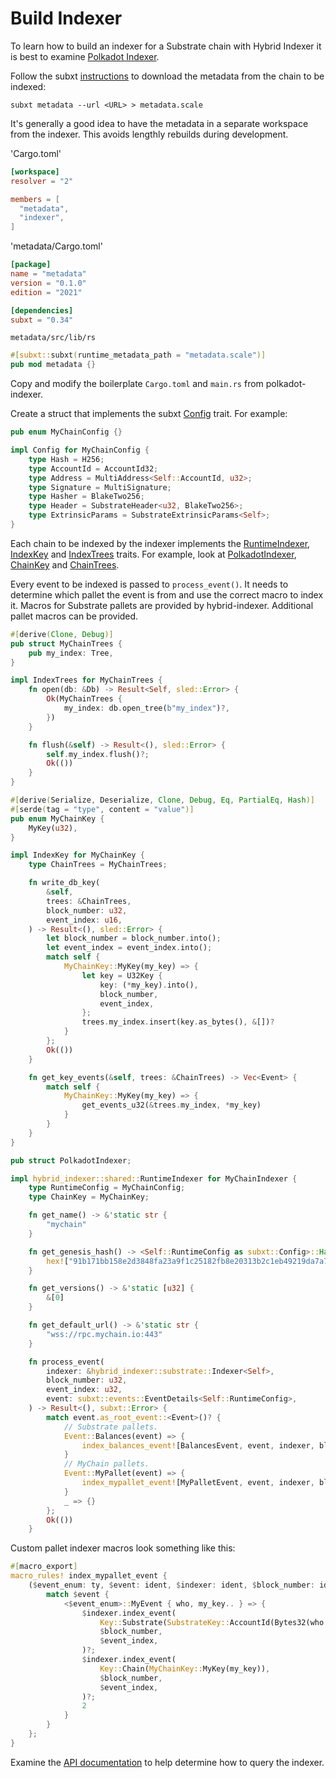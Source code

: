 # Build Indexer

To learn how to build an indexer for a Substrate chain with Hybrid Indexer it is best to examine [Polkadot Indexer](https://github.com/hybrid-explorer/polkadot-indexer/).

Follow the subxt [instructions](https://github.com/paritytech/subxt#downloading-metadata-from-a-substrate-node) to download the metadata from the chain to be indexed:

```
subxt metadata --url <URL> > metadata.scale
```

It's generally a good idea to have the metadata in a separate workspace from the indexer. This avoids lengthly rebuilds during development.

'Cargo.toml'
```toml
[workspace]
resolver = "2"

members = [
  "metadata",
  "indexer",
]
```

'metadata/Cargo.toml'
```toml
[package]
name = "metadata"
version = "0.1.0"
edition = "2021"

[dependencies]
subxt = "0.34"
```

`metadata/src/lib/rs`
```rust
#[subxt::subxt(runtime_metadata_path = "metadata.scale")]
pub mod metadata {}
```

Copy and modify the boilerplate `Cargo.toml` and `main.rs` from polkadot-indexer.

Create a struct that implements the subxt [Config](https://docs.rs/subxt/latest/subxt/config/trait.Config.html) trait. For example:

```rust
pub enum MyChainConfig {}

impl Config for MyChainConfig {
    type Hash = H256;
    type AccountId = AccountId32;
    type Address = MultiAddress<Self::AccountId, u32>;
    type Signature = MultiSignature;
    type Hasher = BlakeTwo256;
    type Header = SubstrateHeader<u32, BlakeTwo256>;
    type ExtrinsicParams = SubstrateExtrinsicParams<Self>;
}
```

Each chain to be indexed by the indexer implements the [RuntimeIndexer](https://docs.rs/hybrid-indexer/0.4.0/hybrid_indexer/shared/trait.RuntimeIndexer.html), [IndexKey](https://docs.rs/hybrid-indexer/0.4.0/hybrid_indexer/shared/trait.IndexKey.html) and [IndexTrees](https://docs.rs/hybrid-indexer/0.4.0/hybrid_indexer/shared/trait.IndexTrees.html) traits. For example, look at [PolkadotIndexer](https://github.com/hybrid-explorer/polkadot-indexer/blob/main/indexer/src/polkadot.rs#L46), [ChainKey](https://github.com/hybrid-explorer/polkadot-indexer/blob/main/indexer/src/main.rs#L62) and [ChainTrees](https://github.com/hybrid-explorer/polkadot-indexer/blob/54f5cdaf225e65cbcd0d5d962b68e92f5997b806/indexer/src/main.rs#L37).

Every event to be indexed is passed to `process_event()`. It needs to determine which pallet the event is from and use the correct macro to index it. Macros for Substrate pallets are provided by hybrid-indexer. Additional pallet macros can be provided.

```rust
#[derive(Clone, Debug)]
pub struct MyChainTrees {
    pub my_index: Tree,
}

impl IndexTrees for MyChainTrees {
    fn open(db: &Db) -> Result<Self, sled::Error> {
        Ok(MyChainTrees {
            my_index: db.open_tree(b"my_index")?,
        })
    }

    fn flush(&self) -> Result<(), sled::Error> {
        self.my_index.flush()?;
        Ok(())
    }
}
```

```rust
#[derive(Serialize, Deserialize, Clone, Debug, Eq, PartialEq, Hash)]
#[serde(tag = "type", content = "value")]
pub enum MyChainKey {
    MyKey(u32),
}

impl IndexKey for MyChainKey {
    type ChainTrees = MyChainTrees;

    fn write_db_key(
        &self,
        trees: &ChainTrees,
        block_number: u32,
        event_index: u16,
    ) -> Result<(), sled::Error> {
        let block_number = block_number.into();
        let event_index = event_index.into();
        match self {
            MyChainKey::MyKey(my_key) => {
                let key = U32Key {
                    key: (*my_key).into(),
                    block_number,
                    event_index,
                };
                trees.my_index.insert(key.as_bytes(), &[])?
            }
        };
        Ok(())
    }

    fn get_key_events(&self, trees: &ChainTrees) -> Vec<Event> {
        match self {
            MyChainKey::MyKey(my_key) => {
                get_events_u32(&trees.my_index, *my_key)
            }
        }
    }
}
```

```rust
pub struct PolkadotIndexer;

impl hybrid_indexer::shared::RuntimeIndexer for MyChainIndexer {
    type RuntimeConfig = MyChainConfig;
    type ChainKey = MyChainKey;

    fn get_name() -> &'static str {
        "mychain"
    }

    fn get_genesis_hash() -> <Self::RuntimeConfig as subxt::Config>::Hash {
        hex!["91b171bb158e2d3848fa23a9f1c25182fb8e20313b2c1eb49219da7a70ce90c3"].into()
    }

    fn get_versions() -> &'static [u32] {
        &[0]
    }

    fn get_default_url() -> &'static str {
        "wss://rpc.mychain.io:443"
    }

    fn process_event(
        indexer: &hybrid_indexer::substrate::Indexer<Self>,
        block_number: u32,
        event_index: u32,
        event: subxt::events::EventDetails<Self::RuntimeConfig>,
    ) -> Result<(), subxt::Error> {
        match event.as_root_event::<Event>()? {
            // Substrate pallets.
            Event::Balances(event) => {
                index_balances_event![BalancesEvent, event, indexer, block_number, event_index]
            }
            // MyChain pallets.
            Event::MyPallet(event) => {
                index_mypallet_event![MyPalletEvent, event, indexer, block_number, event_index]
            }
            _ => {}
        };
        Ok(())
    }
```

Custom pallet indexer macros look something like this:

```rust
#[macro_export]
macro_rules! index_mypallet_event {
    ($event_enum: ty, $event: ident, $indexer: ident, $block_number: ident, $event_index: ident) => {
        match $event {
            <$event_enum>::MyEvent { who, my_key.. } => {
                $indexer.index_event(
                    Key::Substrate(SubstrateKey::AccountId(Bytes32(who.0))),
                    $block_number,
                    $event_index,
                )?;
                $indexer.index_event(
                    Key::Chain(MyChainKey::MyKey(my_key)),
                    $block_number,
                    $event_index,
                )?;
                2
            }
        }
    };
}
```

Examine the [API documentation](https://github.com/hybrid-explorer/hybrid-indexer/blob/main/doc/api.md) to help determine how to query the indexer.
